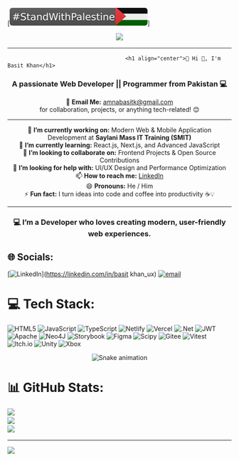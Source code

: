 [![Stand With Palestine](https://raw.githubusercontent.com/22mahmoud/StandWithPalestine/main/public/StandWithPalestine.svg)]




<!-- Animated Typing SVG -->
<p align="center">
  <a href="https://git.io/typing-svg">
    <img src="https://readme-typing-svg.herokuapp.com?size=30&duration=4000&color=F7DC6F&center=true&vCenter=true&lines=Hi+There!+👋;I+am+basit;Full-Stack+Dev+%26+AI+Agent+Builder"/>
  </a>
</p>




---
                                         <h1 align="center">💫 Hi 👋, I'm Basit Khan</h1>
<h3 align="center">A passionate Web Developer || Programmer from Pakistan 💻</h3>

<p align="center">
📩 <strong>Email Me:</strong> <a href="mailto:amnabasitk@gmail.com">amnabasitk@gmail.com</a><br>
for collaboration, projects, or anything tech-related! 😊
</p>

---

<p align="center">
🔭 <strong>I’m currently working on:</strong> Modern Web & Mobile Application Development at <strong>Saylani Mass IT Training (SMIT)</strong><br>
🌱 <strong>I’m currently learning:</strong> React.js, Next.js, and Advanced JavaScript<br>
👯 <strong>I’m looking to collaborate on:</strong> Frontend Projects & Open Source Contributions<br>
🤔 <strong>I’m looking for help with:</strong> UI/UX Design and Performance Optimization<br>
📫 <strong>How to reach me:</strong> <a href="https://linkedin.com/in/basit-khan_ux">LinkedIn</a><br>
😄 <strong>Pronouns:</strong> He / Him<br>
⚡ <strong>Fun fact:</strong> I turn ideas into code and coffee into productivity ☕💡
</p>

---

<h3 align="center">💻 I’m a Developer who loves creating modern, user-friendly web experiences.</h3>

## 🌐 Socials:
[![LinkedIn](https://img.shields.io/badge/LinkedIn-%230077B5.svg?logo=linkedin&logoColor=white)](https://linkedin.com/in/basit khan_ux) [![email](https://img.shields.io/badge/Email-D14836?logo=gmail&logoColor=white)](mailto:amnabasitk@gmail.com) 

# 💻 Tech Stack:
![HTML5](https://img.shields.io/badge/html5-%23E34F26.svg?style=for-the-badge&logo=html5&logoColor=white) ![JavaScript](https://img.shields.io/badge/javascript-%23323330.svg?style=for-the-badge&logo=javascript&logoColor=%23F7DF1E) ![TypeScript](https://img.shields.io/badge/typescript-%23007ACC.svg?style=for-the-badge&logo=typescript&logoColor=white) ![Netlify](https://img.shields.io/badge/netlify-%23000000.svg?style=for-the-badge&logo=netlify&logoColor=#00C7B7) ![Vercel](https://img.shields.io/badge/vercel-%23000000.svg?style=for-the-badge&logo=vercel&logoColor=white) ![.Net](https://img.shields.io/badge/.NET-5C2D91?style=for-the-badge&logo=.net&logoColor=white) ![JWT](https://img.shields.io/badge/JWT-black?style=for-the-badge&logo=JSON%20web%20tokens) ![Apache](https://img.shields.io/badge/apache-%23D42029.svg?style=for-the-badge&logo=apache&logoColor=white) ![Neo4J](https://img.shields.io/badge/Neo4j-008CC1?style=for-the-badge&logo=neo4j&logoColor=white) ![Storybook](https://img.shields.io/badge/-Storybook-FF4785?style=for-the-badge&logo=storybook&logoColor=white) ![Figma](https://img.shields.io/badge/figma-%23F24E1E.svg?style=for-the-badge&logo=figma&logoColor=white) ![Scipy](https://img.shields.io/badge/SciPy-%230C55A5.svg?style=for-the-badge&logo=scipy&logoColor=%white) ![Gitee](https://img.shields.io/badge/Gitee-C71D23?style=for-the-badge&logo=gitee&logoColor=white) ![Vitest](https://img.shields.io/badge/-Vitest-252529?style=for-the-badge&logo=vitest&logoColor=FCC72B) ![Itch.io](https://img.shields.io/badge/Itch-%23FF0B34.svg?style=for-the-badge&logo=Itch.io&logoColor=white) ![Unity](https://img.shields.io/badge/unity-%23000000.svg?style=for-the-badge&logo=unity&logoColor=white) ![Xbox](https://img.shields.io/badge/xbox-%23107C10.svg?style=for-the-badge&logo=xbox&logoColor=white)

<!-- Snake Game Repo View -->

<div align="center">
  <img src="https://profile-readme-generator.com/assets/snake.svg" alt="Snake animation" />
</div>

# 📊 GitHub Stats:
![](https://github-readme-stats.vercel.app/api?username=basit-ux&theme=dark&hide_border=false&include_all_commits=true&count_private=false)<br/>
![](https://nirzak-streak-stats.vercel.app/?user=basit-ux&theme=dark&hide_border=false)<br/>
![](https://github-readme-stats.vercel.app/api/top-langs/?username=basit-ux&theme=dark&hide_border=false&include_all_commits=true&count_private=false&layout=compact)


---
[![](https://visitcount.itsvg.in/api?id=basit-ux&icon=0&color=0)](https://visitcount.itsvg.in)

<!-- Proudly created with GPRM ( https://gprm.itsvg.in ) -->

